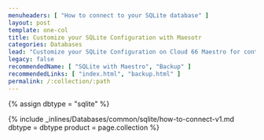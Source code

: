 ```yaml
---
menuheaders: [ "How to connect to your SQLite database" ]
layout: post
template: one-col
title: Customize your SQLite Configuration with Maesotr
categories: Databases
lead: "Customize your SQLite Configuration on Cloud 66 Maestro for container stacks"
legacy: false
recommendedName: [ "SQLite with Maestro", "Backup" ]
recommendedLinks: [ "index.html", "backup.html" ]
permalink: /:collection/:path
---
```


{% assign dbtype = "sqlite" %}

<a href="#how-to-connect-to-your-{{ dbtype }}-database"></a>{% include _inlines/Databases/common/sqlite/how-to-connect-v1.md dbtype = dbtype product = page.collection %}
